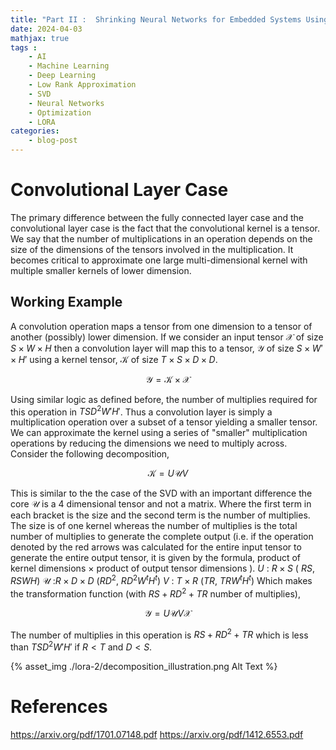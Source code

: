 ```yaml
---
title: "Part II :  Shrinking Neural Networks for Embedded Systems Using Low Rank Approximations (LoRA)"
date: 2024-04-03
mathjax: true
tags : 
    - AI
    - Machine Learning
    - Deep Learning
    - Low Rank Approximation
    - SVD
    - Neural Networks
    - Optimization
    - LORA
categories:
    - blog-post
---
```



# Convolutional Layer Case
The primary difference between the fully connected layer case and the
convolutional layer case is the fact that the convolutional kernel is a
tensor. We say that the number of multiplications in an operation
depends on the size of the dimensions of the tensors involved in the
multiplication. It becomes critical to approximate one large
multi-dimensional kernel with multiple smaller kernels of lower
dimension.

## Working Example

A convolution operation maps a tensor from one dimension to a tensor of
another (possibly) lower dimension. If we consider an input tensor
$\mathcal{X}$ of size $S\times W \times H$ then a convolution layer will
map this to a tensor, $\mathcal{Y}$ of size $S\times W' \times H'$ using
a kernel tensor, $\mathcal{K}$ of size $T\times S\times D\times D$.

$$
\mathcal{Y} = \mathcal{K} \times \mathcal{X}
$$

Using similar logic as defined before, the number of multiplies required
for this operation in $TSD^2W'H'$. Thus a convolution layer is simply a
multiplication operation over a subset of a tensor yielding a smaller
tensor. We can approximate the kernel using a series of \"smaller\"
multiplication operations by reducing the dimensions we need to multiply
across. Consider the following decomposition,

$$
\mathcal{K} = U \mathcal{U}V
$$ 

This is similar to the the case of the SVD with an important difference the core $\mathcal{U}$ is a 4 dimensional tensor and not a matrix. Where the first term in each
bracket is the size and the second term is the number of multiplies. The size is of one kernel whereas the number of multiplies is the total
number of multiplies to generate the complete output (i.e. if the operation denoted by the red arrows was calculated for the entire input
tensor to generate the entire output tensor, it is given by the formula, product of kernel dimensions $\times$ product of output tensor
dimensions ). 
$U$ : $R\times S$ ( $R S$, $RSWH$) 
$\mathcal{U}$ :$R\times D\times D$ ($RD^2$, $RD^2W^{t}H^{t}$) 
$V$ : $T \times R$ ($TR$, $TRW^{t}H^{t}$) 
Which makes the transformation function (with $RS + RD^2 + TR$ number of multiplies), 

$$
\mathcal{Y} = U \mathcal{U}V\mathcal{X}
$$

The number of multiplies in this operation is $RS + RD^2 + TR$ which is less than $TSD^2W'H'$ if $R < T$ and $D < S$.

{% asset_img ./lora-2/decomposition_illustration.png Alt Text %}


# References
https://arxiv.org/pdf/1701.07148.pdf 
https://arxiv.org/pdf/1412.6553.pdf